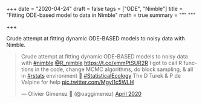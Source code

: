 +++
date = "2020-04-24"
draft = false
tags = ["ODE", "Nimble"]
title = "Fitting ODE-based model to data in Nimble"
math = true
summary = """
"""

+++

Crude attempt at fitting dynamic ODE-BASED models to noisy data with Nimble.

<!--more-->

<blockquote class="twitter-tweet"><p lang="en" dir="ltr">Crude attempt at fitting dynamic ODE-BASED models to noisy data with <a href="https://twitter.com/hashtag/nimble?src=hash&amp;ref_src=twsrc%5Etfw">#nimble</a> <a href="https://twitter.com/R_nimble?ref_src=twsrc%5Etfw">@R_nimble</a> <a href="https://t.co/xmmPtSUR2R">https://t.co/xmmPtSUR2R</a> I got to call R functions in the code, change MCMC algorithms, do block sampling, &amp; all in <a href="https://twitter.com/hashtag/rstats?src=hash&amp;ref_src=twsrc%5Etfw">#rstats</a> environment 🤩 <a href="https://twitter.com/hashtag/StatisticalEcology?src=hash&amp;ref_src=twsrc%5Etfw">#StatisticalEcology</a> Thx D Turek &amp; P de Valpine for help <a href="https://t.co/MgyI1c5WLH">pic.twitter.com/MgyI1c5WLH</a></p>&mdash; Olivier Gimenez 🖖 (@oaggimenez) <a href="https://twitter.com/oaggimenez/status/1253492244247646210?ref_src=twsrc%5Etfw">April 2020</a></blockquote> <script async src="https://platform.twitter.com/widgets.js" charset="utf-8"></script> 